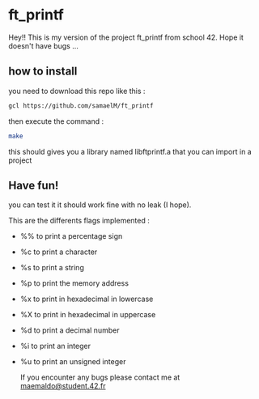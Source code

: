 # ft_printf

Hey!! This is my version of the project ft_printf from school 42. Hope it doesn't have bugs ...

## how to install

you need to download this repo like this :

```bash
gcl https://github.com/samaelM/ft_printf
```

then execute the command :

```bash
make
```
this should gives you a library named libftprintf.a that you can import in a project

## Have fun!

you can test it it should work fine with no leak (I hope).

This are the differents flags implemented :

* %% to print a percentage sign
* %c to print a character
* %s to print a string
* %p to print the memory address
* %x to print in hexadecimal in lowercase
* %X to print in hexadecimal in uppercase
* %d to print a decimal number
* %i to print an integer
* %u to print an unsigned integer

  If you encounter any bugs please contact me at maemaldo@student.42.fr
